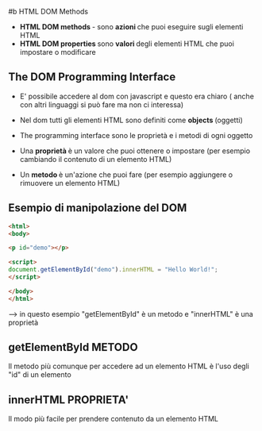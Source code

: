 #b  HTML DOM Methods
 + <b> HTML DOM methods </b> - sono <b> azioni </b> che puoi eseguire sugli elementi HTML
 + <b> HTML DOM properties </b> sono <b> valori </b> degli elementi HTML che puoi impostare o modificare

 ## The DOM Programming Interface
 + E' possibile accedere al dom con javascript e questo era chiaro ( anche con altri linguaggi si può fare ma non ci interessa)
 + Nel dom tutti gli elementi HTML sono definiti come <b> objects </b> (oggetti)

 + The programming interface sono le proprietà e i metodi di ogni oggetto

 + Una <b> proprietà </b> è un valore che puoi ottenere o impostare (per esempio cambiando il contenuto di un elemento HTML)
 + Un <b> metodo </b> è un'azione che puoi fare (per esempio aggiungere o rimuovere un elemento HTML)


 ## Esempio di manipolazione del DOM
 ``` html
<html>
<body>

<p id="demo"></p>

<script>
document.getElementById("demo").innerHTML = "Hello World!";
</script>

</body>
</html>
 ```

 --> in questo esempio "getElementById" è un metodo e "innerHTML" è una proprietà

 ## getElementById METODO
 Il metodo più comunque per accedere ad un elemento HTML è l'uso degli "id" di un elemento

 ## innerHTML PROPRIETA'
 Il modo più facile per prendere contenuto da un elemento HTML